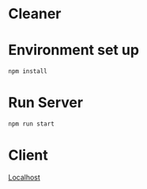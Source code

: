 # Cleaner

# Environment set up

```
npm install
```

# Run Server

```
npm run start
```

# Client

[Localhost](http://localhost:4040/)